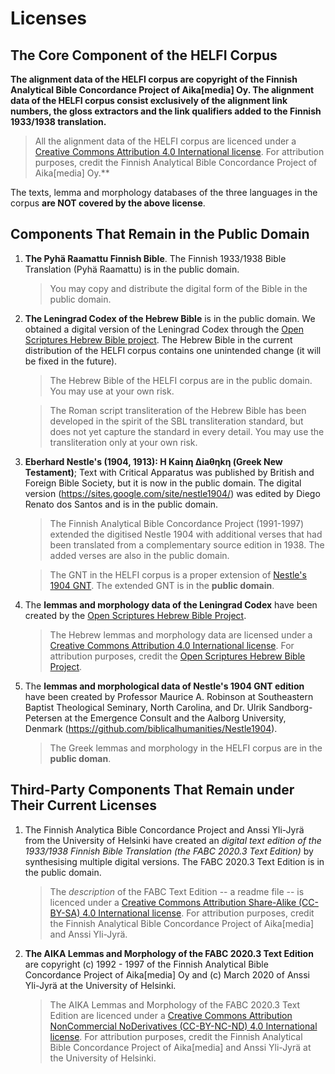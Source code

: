 # Licenses

## The Core Component of the HELFI Corpus

**The alignment data of the HELFI corpus are copyright of the Finnish Analytical Bible Concordance Project of Aika[media] Oy.  The alignment data of the HELFI corpus consist exclusively of the alignment link numbers, the gloss extractors and the link qualifiers added to the Finnish 1933/1938 translation.**

   > All the alignment data of the HELFI corpus are licenced under a [Creative Commons Attribution 4.0 International license](https://creativecommons.org/licenses/by/4.0/). For attribution purposes, credit the Finnish Analytical Bible Concordance Project of Aika[media] Oy.**

The texts, lemma and morphology databases of the three languages in the corpus **are NOT covered by the above license**. 

## Components That Remain in the Public Domain

1. **The Pyhä Raamattu Finnish Bible**.  The Finnish 1933/1938 Bible Translation (Pyhä Raamattu) is in the public domain. 

   > You may copy and distribute the digital form of the Bible in the public domain. 

1. **The Leningrad Codex of the Hebrew Bible** is in the public domain. We obtained a digital version of the Leningrad Codex through the [Open Scriptures Hebrew Bible project](https://hb.openscriptures.org/).  The Hebrew Bible in the current distribution of the HELFI corpus contains one unintended change (it will be fixed in the future).   

   > The Hebrew Bible of the HELFI corpus are in the public domain.  You may use at your own risk.

   > The Roman script transliteration of the Hebrew Bible has been developed in the spirit of the SBL transliteration standard, but does not yet capture the standard in every detail.  You may use the transliteration only at your own risk.

1. **Eberhard Nestle's (1904, 1913): H Kainη ∆iaθηkη (Greek New Testament)**; Text with Critical Apparatus was published by British and Foreign Bible Society, but it is now in the public domain.  The digital version (https://sites.google.com/site/nestle1904/) was edited by Diego Renato dos Santos and is in the public domain.

   > The Finnish Analytical Bible Concordance Project (1991-1997) extended the digitised Nestle 1904 with additional verses that had been translated from a complementary source edition in 1938.  The added verses are also in the public domain.

   > The GNT in the HELFI corpus is a proper extension of [Nestle's 1904 GNT](https://sites.google.com/site/nestle1904/).  The extended GNT is in the **public domain**.
       
1. The **lemmas and morphology data of the Leningrad Codex** have been created by the [Open Scriptures Hebrew Bible Project](https://hb.openscriptures.org/).

   > The Hebrew lemmas and morphology data are licensed under a [Creative Commons Attribution 4.0 International license](https://creativecommons.org/licenses/by/4.0/). For attribution purposes, credit the [Open Scriptures Hebrew Bible Project](https://hb.openscriptures.org/).

1. The **lemmas and morphological data of Nestle's 1904 GNT edition** have been created by Professor Maurice A. Robinson at Southeastern Baptist Theological Seminary, North Carolina, and Dr. Ulrik Sandborg-Petersen at the Emergence Consult and the Aalborg University, Denmark (https://github.com/biblicalhumanities/Nestle1904).

   > The Greek lemmas and morphology in the HELFI corpus are in the **public doman**.

## Third-Party Components That Remain under Their Current Licenses

1. The Finnish Analytica Bible Concordance Project and Anssi Yli-Jyrä from the University of Helsinki have created an *digital text edition of the 1933/1938 Finnish Bible Translation (the FABC 2020.3 Text Edition)* by synthesising multiple digital versions.  The FABC 2020.3 Text Edition is in the public domain.

   > The *description* of the FABC Text Edition -- a readme file -- is licenced under a [Creative Commons Attribution Share-Alike (CC-BY-SA) 4.0 International license](https://creativecommons.org/licenses/by-sa/4.0/).  For attribution purposes, credit the Finnish Analytical Bible Concordance Project of Aika[media] and Anssi Yli-Jyrä.
   
1. **The AIKA Lemmas and Morphology of the FABC 2020.3 Text Edition** are copyright (c) 1992 - 1997 of the Finnish Analytical Bible Concordance Project of Aika[media] Oy and (c) March 2020 of Anssi Yli-Jyrä at the University of Helsinki.

   > The AIKA Lemmas and Morphology of the FABC 2020.3 Text Edition are licenced under a [Creative Commons Attribution NonCommercial NoDerivatives (CC-BY-NC-ND) 4.0 International license](https://creativecommons.org/licenses/by-nc-nd/4.0/). For attribution purposes, credit the Finnish Analytical Bible Concordance Project of Aika[media] and Anssi Yli-Jyrä at the University of Helsinki.


